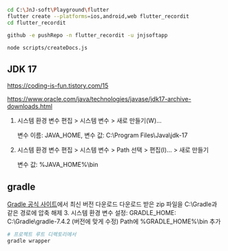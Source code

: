 ```sh
cd C:\JnJ-soft\Playground\flutter
flutter create --platforms=ios,android,web flutter_recordit
cd flutter_recordit
```

```sh
github -e pushRepo -n flutter_recordit -u jnjsoftapp
```

```sh
node scripts/createDocs.js
```

## JDK 17
https://coding-is-fun.tistory.com/15

https://www.oracle.com/java/technologies/javase/jdk17-archive-downloads.html

1. 시스템 환경 변수 편집 > 시스템 변수 > 새로 만들기(W)... 

    변수 이름: JAVA_HOME, 변수 값: C:\Program Files\Java\jdk-17

2. 시스템 환경 변수 편집 > 시스템 변수 > Path 선택 > 편집(I)... > 새로 만들기

    변수 값: %JAVA_HOME%\bin


## gradle

[Gradle 공식 사이트](https://gradle.org/releases/)에서 최신 버전 다운로드
다운로드 받은 zip 파일을 C:\Gradle과 같은 경로에 압축 해제
3. 시스템 환경 변수 설정:
GRADLE_HOME: C:\Gradle\gradle-7.4.2 (버전에 맞게 수정)
Path에 %GRADLE_HOME%\bin 추가


```sh
# 프로젝트 루트 디렉토리에서
gradle wrapper
```